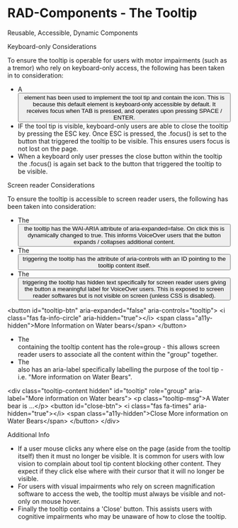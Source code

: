 # RAD-Components - The Tooltip
Reusable, Accessible, Dynamic Components

Keyboard-only Considerations

To ensure the tooltip is operable for users with motor impairments (such as a tremor) who rely on keyboard-only access, the following has been taken in to consideration:

* A <button> element has been used to implement the tool tip and contain the icon. This is because this default element is keyboard-only accessible by default. It receives focus when TAB is pressed, and operates upon pressing SPACE / ENTER.
* IF the tool tip is visible, keyboard-only users are able to close the tooltip by pressing the ESC key. Once ESC is pressed, the .focus() is set to the button that triggered the tooltip to be visible. This ensures users focus is not lost on the page.
* When a keyboard only user presses the close button within the tooltip the .focus() is again set back to the button that triggered the tooltip to be visible.

Screen reader Considerations

To ensure the tooltip is accessible to screen reader users, the following has been taken into consideration:

* The <button> the tooltip has the WAI-ARIA attribute of aria-expanded=false. On click this is dynamically changed to true. This informs VoiceOver users that the button expands / collapses additional content.
* The <button> triggering the tooltip has the attribute of aria-controls with an ID pointing to the tooltip content itself.
* The <button> triggering the tooltip has hidden text specifically for screen reader users giving the button a meaningful label for VoiceOver users. This is exposed to screen reader softwares but is not visible on screen (unless CSS is disabled).
         
&lt;button id="tooltip-btn" aria-expanded="false" aria-controls="tooltip">
   &lt;i class="fas fa-info-circle" aria-hidden="true">&lt;/i>
   &lt;span class="a11y-hidden">More Information on Water bears&lt;/span>
&lt;/button>
            
* The <div> containing the tooltip content has the role=group - this allows screen reader users to associate all the content within the "group" together.
* The <div> also has an aria-label specifically labelling the purpose of the tool tip - i.e. "More information on Water Bears".
        
&lt;div class="tooltip-content hidden" id="tooltip" role="group" aria-label="More information on Water bears">
   &lt;p class="tooltip-msg">A Water bear is ...&lt;/p>
   &lt;button id="close-btn">
       &lt;i class="fas fa-times" aria-hidden="true">&lt;/i>
       &lt;span class="a11y-hidden">Close More information on Water Bears&lt;/span>
   &lt;/button>
&lt;/div>
            
Additional Info

* If a user mouse clicks any where else on the page (aside from the tooltip itself) then it must no longer be visible. It is common for users with low vision to complain about tool tip content blocking other content. They expect if they click else where with their cursor that it will no longer be visible.
* For users with visual impairments who rely on screen magnification software to access the web, the tooltip must always be visible and not-only on mouse hover.
* Finally the tooltip contains a 'Close' button. This assists users with cognitive impairments who may be unaware of how to close the tooltip.
